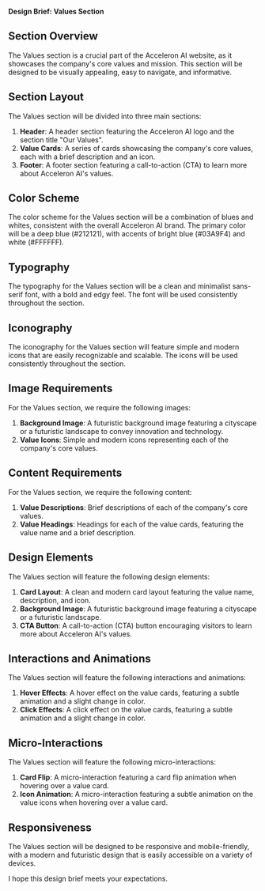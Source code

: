 **Design Brief: Values Section**

**Section Overview**
----------------

The Values section is a crucial part of the Acceleron AI website, as it showcases the company's core values and mission. This section will be designed to be visually appealing, easy to navigate, and informative.

**Section Layout**
----------------

The Values section will be divided into three main sections:

1. **Header**: A header section featuring the Acceleron AI logo and the section title "Our Values".
2. **Value Cards**: A series of cards showcasing the company's core values, each with a brief description and an icon.
3. **Footer**: A footer section featuring a call-to-action (CTA) to learn more about Acceleron AI's values.

**Color Scheme**
----------------

The color scheme for the Values section will be a combination of blues and whites, consistent with the overall Acceleron AI brand. The primary color will be a deep blue (#212121), with accents of bright blue (#03A9F4) and white (#FFFFFF).

**Typography**
-------------

The typography for the Values section will be a clean and minimalist sans-serif font, with a bold and edgy feel. The font will be used consistently throughout the section.

**Iconography**
----------------

The iconography for the Values section will feature simple and modern icons that are easily recognizable and scalable. The icons will be used consistently throughout the section.

**Image Requirements**
--------------------

For the Values section, we require the following images:

1. **Background Image**: A futuristic background image featuring a cityscape or a futuristic landscape to convey innovation and technology.
2. **Value Icons**: Simple and modern icons representing each of the company's core values.

**Content Requirements**
-------------------------

For the Values section, we require the following content:

1. **Value Descriptions**: Brief descriptions of each of the company's core values.
2. **Value Headings**: Headings for each of the value cards, featuring the value name and a brief description.

**Design Elements**
-------------------

The Values section will feature the following design elements:

1. **Card Layout**: A clean and modern card layout featuring the value name, description, and icon.
2. **Background Image**: A futuristic background image featuring a cityscape or a futuristic landscape.
3. **CTA Button**: A call-to-action (CTA) button encouraging visitors to learn more about Acceleron AI's values.

**Interactions and Animations**
-----------------------------

The Values section will feature the following interactions and animations:

1. **Hover Effects**: A hover effect on the value cards, featuring a subtle animation and a slight change in color.
2. **Click Effects**: A click effect on the value cards, featuring a subtle animation and a slight change in color.

**Micro-Interactions**
----------------------

The Values section will feature the following micro-interactions:

1. **Card Flip**: A micro-interaction featuring a card flip animation when hovering over a value card.
2. **Icon Animation**: A micro-interaction featuring a subtle animation on the value icons when hovering over a value card.

**Responsiveness**
-------------------

The Values section will be designed to be responsive and mobile-friendly, with a modern and futuristic design that is easily accessible on a variety of devices.

I hope this design brief meets your expectations.